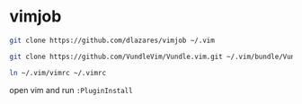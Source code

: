 # vimjob
```bash
git clone https://github.com/dlazares/vimjob ~/.vim

git clone https://github.com/VundleVim/Vundle.vim.git ~/.vim/bundle/Vundle.vim

ln ~/.vim/vimrc ~/.vimrc

```

open vim and run `:PluginInstall`
